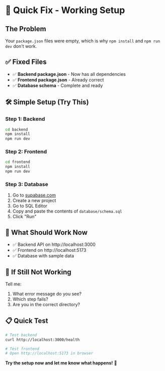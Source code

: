 # 🚀 Quick Fix - Working Setup

## The Problem
Your `package.json` files were empty, which is why `npm install` and `npm run dev` don't work.

## ✅ Fixed Files
- ✅ **Backend package.json** - Now has all dependencies
- ✅ **Frontend package.json** - Already correct
- ✅ **Database schema** - Complete and ready

## 🛠️ Simple Setup (Try This)

### Step 1: Backend
```bash
cd backend
npm install
npm run dev
```

### Step 2: Frontend  
```bash
cd frontend
npm install
npm run dev
```

### Step 3: Database
1. Go to [supabase.com](https://supabase.com)
2. Create a new project
3. Go to SQL Editor
4. Copy and paste the contents of `database/schema.sql`
5. Click "Run"

## 🎯 What Should Work Now
- ✅ Backend API on http://localhost:3000
- ✅ Frontend on http://localhost:5173  
- ✅ Database with sample data

## 🚨 If Still Not Working
Tell me:
1. What error message do you see?
2. Which step fails?
3. Are you in the correct directory?

## 📋 Quick Test
```bash
# Test backend
curl http://localhost:3000/health

# Test frontend
# Open http://localhost:5173 in browser
```

**Try the setup now and let me know what happens!** 🚀
